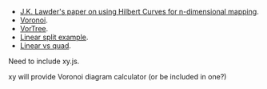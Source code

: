  * [J.K. Lawder's paper on using Hilbert Curves for n-dimensional mapping](http://www.dcs.bbk.ac.uk/~jkl/pubs/JL1_00a.pdf).
 * [Voronoi](http://en.wikipedia.org/wiki/Voronoi_diagram).
 * [VorTree](http://infolab.usc.edu/papers/VorTree.pdf).
 * [Linear split example](https://github.com/imbcmdth/RTree/blob/master/src/rtree.js#L233).
 * [Linear vs quad](http://stackoverflow.com/questions/17289393/difference-between-quadratic-split-and-linear-split).

Need to include xy.js.

xy will provide Voronoi diagram calculator (or be included in one?)

